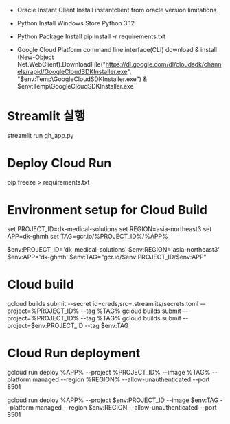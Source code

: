 * Oracle Instant Client Install
    instantclient from oracle version limitations

* Python Install
    Windows Store Python 3.12

* Python Package Install
    pip install -r requirements.txt

* Google Cloud Platform command line interface(CLI) download & install
    (New-Object Net.WebClient).DownloadFile("https://dl.google.com/dl/cloudsdk/channels/rapid/GoogleCloudSDKInstaller.exe", "$env:Temp\GoogleCloudSDKInstaller.exe")
    & $env:Temp\GoogleCloudSDKInstaller.exe


# Streamlit 실행
streamlit run gh_app.py

# Deploy Cloud Run
pip freeze > requirements.txt

# Environment setup for Cloud Build
set PROJECT_ID=dk-medical-solutions
set REGION=asia-northeast3
set APP=dk-ghmh
set TAG=gcr.io/%PROJECT_ID%/%APP%

$env:PROJECT_ID='dk-medical-solutions'
$env:REGION='asia-northeast3'
$env:APP='dk-ghmh'
$env:TAG="gcr.io/$env:PROJECT_ID/$env:APP"

# Cloud build
gcloud builds submit --secret id=creds,src=.streamlits/secrets.toml --project=%PROJECT_ID% --tag %TAG%
gcloud builds submit --project=%PROJECT_ID% --tag %TAG%
gcloud builds submit --project=$env:PROJECT_ID --tag $env:TAG

# Cloud Run deployment
gcloud run deploy %APP% --project %PROJECT_ID% --image %TAG% --platform managed --region %REGION% --allow-unauthenticated --port 8501

gcloud run deploy %APP% --project $env:PROJECT_ID --image $env:TAG --platform managed --region $env:REGION --allow-unauthenticated --port 8501
